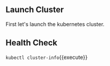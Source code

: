 ## Launch Cluster

First let's launch the kubernetes cluster.

## Health Check

`kubectl cluster-info`{{execute}}
